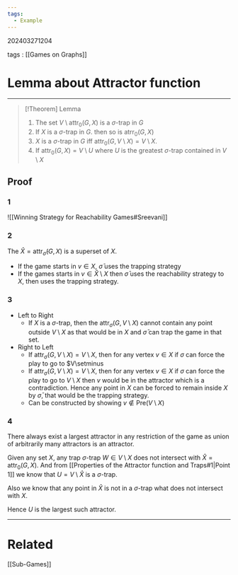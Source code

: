 ```yaml
---
tags:
  - Example
---
```


202403271204

tags : [[Games on Graphs]]

#  Lemma about Attractor function
---
>[!Theorem] Lemma
>1. The set $V\setminus \text{attr}_{0}(G, X)$ is a $\sigma$-trap in $G$
>2. If $X$ is a $\sigma$-trap in $G$. then so is $\text{atrr}_{0}(G, X)$
>3. $X$ is a $\sigma$-trap in $G$ iff $\text{attr}_{0}(G,V\setminus X)=V\setminus X$.
>4. If $\text{attr}_{0}(G, X) = V\setminus U$ where $U$ is the greatest $\sigma$-trap contained in $V\setminus X$

## Proof
### 1
![[Winning Strategy for Reachability Games#Sreevani]]

### 2
The $\hat{X}= \text{attr}_{\bar{\sigma}}(G, X)$ is a superset of $X$.
- If the game starts in $v\in X$, $\bar{\sigma}$ uses the trapping strategy
- If the games starts in $v \in \hat{X} \setminus X$ then $\bar{\sigma}$ uses the reachability strategy to $X$, then uses the trapping strategy.

### 3
- Left to Right
	- If $X$ is a $\sigma$-trap, then the $\text{attr}_{\sigma}(G, V \setminus X)$ cannot contain any point outside $V \setminus X$ as that would be in $X$ and $\bar{\sigma}$ can trap the game in that set.
- Right to Left
	- If $\text{attr}_{\sigma}(G, V \setminus X)=V \setminus X$, then for any vertex $v\in X$ if $\sigma$ can force the play to go to $V\setminus
	- If $\text{attr}_{\sigma}(G, V \setminus X)=V \setminus X$, then for any vertex $v\in X$ if $\sigma$ can force the play to go to $V\setminus X$ then $v$ would be in the attractor which is a contradiction. Hence any point in $X$ can be forced to remain inside $X$ by $\bar{\sigma}$, that would be the trapping strategy.
	- Can be constructed by showing $v\notin \text{Pre}(V \setminus X)$

### 4
There always exist a largest attractor in any restriction of the game as union of arbitrarily many attractors is an attractor.

Given any set $X$, any trap $\sigma$-trap $W\in V \setminus X$ does not intersect with $\hat{X}=\text{attr}_{0}(G, X)$. And from [[Properties of the Attractor function and Traps#1|Point 1]] we know that $U = V \setminus \hat{X}$ is a $\sigma$-trap. 

Also we know that any point in $\hat{X}$ is not in a $\sigma$-trap what does not intersect with $X$.

Hence $U$ is the largest such attractor.

---
# Related
[[Sub-Games]]